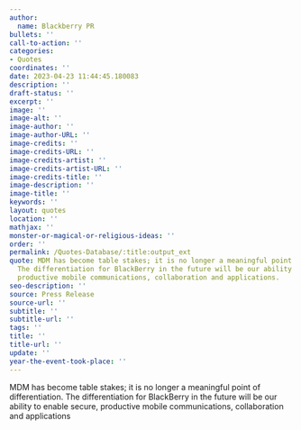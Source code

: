 ```yaml
---
author:
  name: Blackberry PR
bullets: ''
call-to-action: ''
categories:
- Quotes
coordinates: ''
date: 2023-04-23 11:44:45.180083
description: ''
draft-status: ''
excerpt: ''
image: ''
image-alt: ''
image-author: ''
image-author-URL: ''
image-credits: ''
image-credits-URL: ''
image-credits-artist: ''
image-credits-artist-URL: ''
image-credits-title: ''
image-description: ''
image-title: ''
keywords: ''
layout: quotes
location: ''
mathjax: ''
monster-or-magical-or-religious-ideas: ''
order: ''
permalink: /Quotes-Database/:title:output_ext
quote: MDM has become table stakes; it is no longer a meaningful point of differentiation.
  The differentiation for BlackBerry in the future will be our ability to enable secure,
  productive mobile communications, collaboration and applications.
seo-description: ''
source: Press Release
source-url: ''
subtitle: ''
subtitle-url: ''
tags: ''
title: ''
title-url: ''
update: ''
year-the-event-took-place: ''
---
```

MDM has become table stakes; it is no longer a meaningful point of differentiation. The differentiation for BlackBerry in the future will be our ability to enable secure, productive mobile communications, collaboration and applications